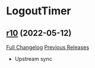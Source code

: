 # <DBM> LogoutTimer

## [r10](https://github.com/QartemisT/DBM-LogoutTimer/tree/r10) (2022-05-12)
[Full Changelog](https://github.com/QartemisT/DBM-LogoutTimer/compare/r7...r10) [Previous Releases](https://github.com/QartemisT/DBM-LogoutTimer/releases)

- Upstream sync  
